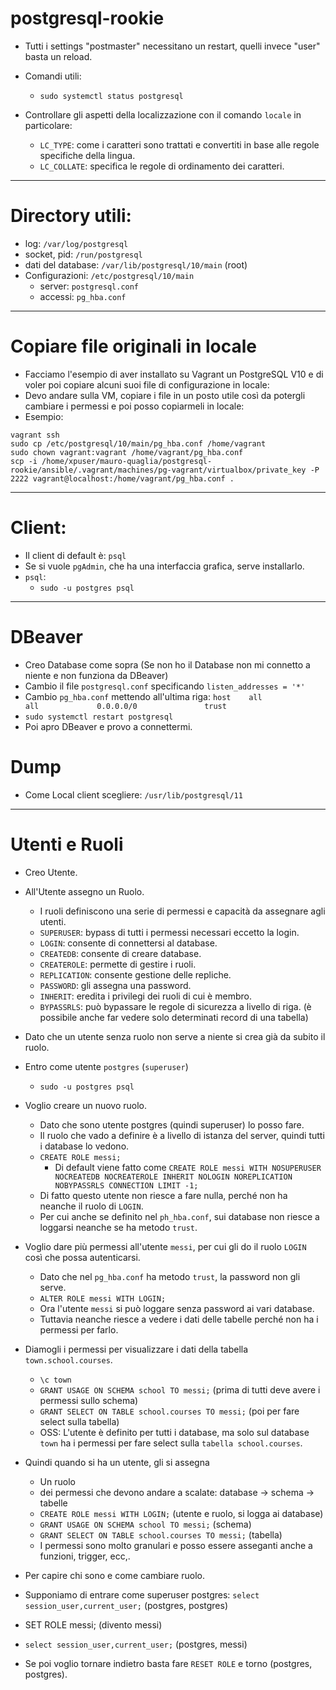 # postgresql-rookie
* Tutti i settings "postmaster" necessitano un restart, quelli invece "user" basta un reload.

* Comandi utili:
  * `sudo systemctl status postgresql`
* Controllare gli aspetti della localizzazione con il comando `locale` in particolare:
  * `LC_TYPE`: come i caratteri sono trattati e convertiti in base alle regole specifiche della lingua.
  * `LC_COLLATE`: specifica le regole di ordinamento dei caratteri.
----
# Directory utili:
  * log: `/var/log/postgresql`
  * socket, pid: `/run/postgresql`
  * dati del database: `/var/lib/postgresql/10/main` (root)
* Configurazioni: `/etc/postgresql/10/main`
  * server: `postgresql.conf`
  * accessi: `pg_hba.conf`
----
# Copiare file originali in locale
* Facciamo l'esempio di aver installato su Vagrant un PostgreSQL V10 e di voler poi copiare alcuni suoi file di configurazione in locale:
* Devo andare sulla VM, copiare i file in un posto utile così da potergli cambiare i permessi e poi posso copiarmeli in locale:
* Esempio:
```
vagrant ssh
sudo cp /etc/postgresql/10/main/pg_hba.conf /home/vagrant
sudo chown vagrant:vagrant /home/vagrant/pg_hba.conf
scp -i /home/xpuser/mauro-quaglia/postgresql-rookie/ansible/.vagrant/machines/pg-vagrant/virtualbox/private_key -P 2222 vagrant@localhost:/home/vagrant/pg_hba.conf .
```
----
# Client:
  * Il client di default è: `psql`
  * Se si vuole `pgAdmin`, che ha una interfaccia grafica, serve installarlo. 
* `psql`:
  * `sudo -u postgres psql`
----
# DBeaver
 * Creo Database come sopra (Se non ho il Database non mi connetto a niente e non funziona da DBeaver)
 * Cambio il file `postgresql.conf` specificando `listen_addresses = '*'`
 * Cambio `pg_hba.conf` mettendo all'ultima riga: `host    all             all             0.0.0.0/0               trust`
 * `sudo systemctl restart postgresql`
 * Poi apro DBeaver e provo a connettermi.
# Dump
* Come Local client scegliere: `/usr/lib/postgresql/11`
----
# Utenti e Ruoli
* Creo Utente.
* All'Utente assegno un Ruolo.
  * I ruoli definiscono una serie di permessi e capacità da assegnare agli utenti.
  * `SUPERUSER`: bypass di tutti i permessi necessari eccetto la login.
  * `LOGIN`: consente di connettersi al database.
  * `CREATEDB`: consente di creare database.
  * `CREATEROLE`: permette di gestire i ruoli.
  * `REPLICATION`: consente gestione delle repliche.
  * `PASSWORD`: gli assegna una password.
  * `INHERIT`: eredita i privilegi dei ruoli di cui è membro.
  * `BYPASSRLS`: può bypassare le regole di sicurezza a livello di riga. (è possibile anche far vedere solo determinati record di una tabella)
* Dato che un utente senza ruolo non serve a niente si crea già da subito il ruolo.

* Entro come utente `postgres` (`superuser`)
  * `sudo -u postgres psql`
* Voglio creare un nuovo ruolo.
  * Dato che sono utente postgres (quindi superuser) lo posso fare.
  * Il ruolo che vado a definire è a livello di istanza del server, quindi tutti i database lo vedono.
  * `CREATE ROLE messi;`
    * Di default viene fatto come `CREATE ROLE messi WITH NOSUPERUSER NOCREATEDB NOCREATEROLE INHERIT NOLOGIN NOREPLICATION NOBYPASSRLS CONNECTION LIMIT -1;`
  * Di fatto questo utente non riesce a fare nulla, perché non ha neanche il ruolo di `LOGIN`.
  * Per cui anche se definito nel `ph_hba.conf`, sui database non riesce a loggarsi neanche se ha metodo `trust`.
* Voglio dare più permessi all'utente `messi`, per cui gli do il ruolo `LOGIN` così che possa autenticarsi.
  * Dato che nel `pg_hba.conf` ha metodo `trust`, la password non gli serve.
  * `ALTER ROLE messi WITH LOGIN;`
  * Ora l'utente `messi` si può loggare senza password ai vari database.
  * Tuttavia neanche riesce a vedere i dati delle tabelle perché non ha i permessi per farlo.
* Diamogli i permessi per visualizzare i dati della tabella `town.school.courses`.
  * `\c town`
  * `GRANT USAGE ON SCHEMA school TO messi;` (prima di tutti deve avere i permessi sullo schema)
  * `GRANT SELECT ON TABLE school.courses TO messi;` (poi per fare select sulla tabella)
  * OSS: L'utente è definito per tutti i database, ma solo sul database `town` ha i permessi per fare select sulla `tabella school.courses`.

* Quindi quando si ha un utente, gli si assegna
  * Un ruolo
  * dei permessi che devono andare a scalate: database -> schema -> tabelle
  * `CREATE ROLE messi WITH LOGIN;` (utente e ruolo, si logga ai database)
  * `GRANT USAGE ON SCHEMA school TO messi;` (schema)
  * `GRANT SELECT ON TABLE school.courses TO messi;` (tabella)
  * I permessi sono molto granulari e posso essere asseganti anche a funzioni, trigger, ecc,.

* Per capire chi sono e come cambiare ruolo.
* Supponiamo di entrare come superuser postgres: `select session_user,current_user;` (postgres, postgres)
* SET ROLE messi; (divento messi)
* `select session_user,current_user;` (postgres, messi)
* Se poi voglio tornare indietro basta fare `RESET ROLE` e torno (postgres, postgres).
  